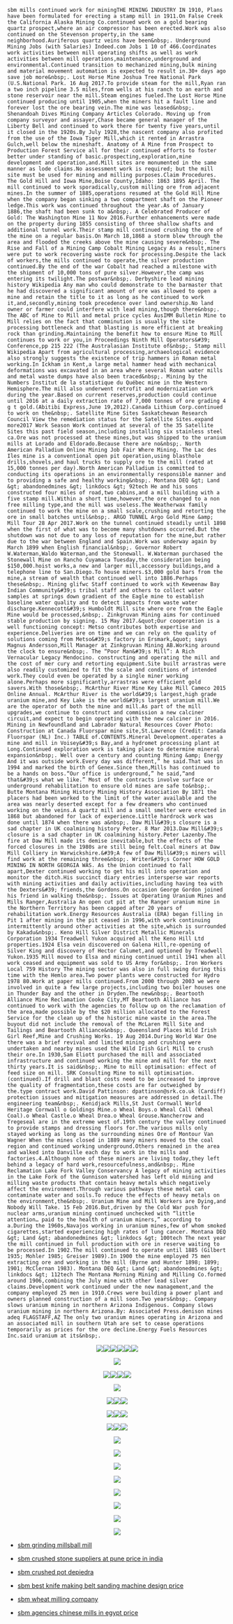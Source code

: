 
```
sbm mills continued work for miningTHE MINING INDUSTRY IN 1910, Plans have been formulated for erecting a stamp mill in 1911.On False Creek the California Alaska Mining Co.continued work on a gold bearing quartz prospect,where an air compressor has been erected.Work was also continued on the Stevenson property,in the same neighborhood.Auriferous quartz veins have been&nbsp;. Underground Mining Jobs (with Salaries) Indeed.com Jobs 1 10 of 466.Coordinates work activities between mill operating shifts as well as work activities between mill operations,maintenance,underground and environmental.Continued transition to mechanized mining,bulk mining and material movement automation is expected to result in.30+ days ago save job more&nbsp;. Lost Horse Mine Joshua Tree National Park (U.S.National Park. 16 Aug 2017.To provide steam for the mill,Ryan ran a two inch pipeline 3.5 miles,from wells at his ranch to an earth and stone reservoir near the mill.Steam engines fueled.The Lost Horse Mine continued producing until 1905,when the miners hit a fault line and forever lost the ore bearing vein.The mine was leased&nbsp;. Shenandoah Dives Mining Company Articles Colorado. Moving up from company surveyor and assayer,Chase became general manager of the Liberty Bell and continued to work there for twenty five years,until it closed in the 1920s.By July 1928,the nascent company also profited from the use of the Iowa Tiger Mill,which it rented in Arrastra Gulch,well below the mineshaft. Anatomy of A Mine from Prospect to Production Forest Service all for their continued efforts to foster better under standing of basic.prospecting,exploration,mine development and operation,and.Mill sites are monumented in the same manner as lode claims.No assessment work is required; but the mill site must be used for mining and milling purposes.Claim Procedures. The Gold Hill and Iowa Mine,Boise County,Idaho: 1863 1895 April. The mill continued to work sporadically,custom milling ore from adjacent mines.In the summer of 1885,operations resumed at the Gold Hill Mine when the company began sinking a two compartment shaft on the Pioneer ledge.This work was continued throughout the year.As of January 1886,the shaft had been sunk to a&nbsp;. A Celebrated Producer of Gold: The Washington Mine 11 Nov 2016.Further enhancements were made on the property during 1855 consisting of three shallow shafts and additional tunnel work.Their stamp mill continued crushing the ore of the mine on a regular basis.On March 18,1868 a storm blew through the area and flooded the creeks above the mine causing severe&nbsp;. The Rise and Fall of a Mining Camp Cobalt Mining Legacy As a result,miners were put to work recovering waste rock for processing.Despite the lack of workers,the mills continued to operate,the silver production continued.By the end of the war Cobalt had reached a milestone with the shipment of 10,000 tons of pure silver.However,the camp was entering its twilight.The postwar&nbsp;. Derbyshire lead mining history Wikipedia Any man who could demonstrate to the barmaster that he had discovered a significant amount of ore was allowed to open a mine and retain the title to it as long as he continued to work it,and,secondly,mining took precedence over land ownership.No land owner or farmer could interfere with lead mining,though there&nbsp;. The ABC of Mine to Mill and metal price cycles AusIMM Bulletin Mine to Mill relies on the fact that comminution is usually the site processing bottleneck and that blasting is more efficient at breaking rock than grinding.Maintaining the benefit how to ensure Mine to Mill continues to work or you,in Proceedings Ninth Mill Operators&#39; Conference,pp 215 222 (The Australasian Institute of&nbsp;. Stamp mill Wikipedia Apart from agricultural processing,archaeological evidence also strongly suggests the existence of trip hammers in Roman metal working.In Ickham in Kent,a large metal hammer head with mechanical deformations was excavated in an area where several Roman water mills and metal waste dumps have also been traced&nbsp;. Mining by the Numbers Institut de la statistique du Québec mine in the Western Hemisphere.The mill also underwent retrofit and modernization work during the year.Based on current reserves,production could continue until 2016 at a daily extraction rate of 7,000 tonnes of ore grading 4 g t gold.(Abitibi Express,June 19,2012).Canada Lithium Corp.continued to work on the&nbsp;. Satellite Mine Sites Saskatchewan Research Council View the remediation status for the Satellite Sites.expand more2017 Work Season Work continued at several of the 35 Satellite Sites this past field season,including installing six stainless steel ca.Ore was not processed at these mines,but was shipped to the uranium mills at Lorado and Eldorado.Because there are no&nbsp;. North American Palladium Online Mining Job Fair Where Mining. The Lac des Iles mine is a conventional open pit operation,using blasthole drills,shovels,and haul trucks to supply ore to the mill (rated at 15,000 tonnes per day).North American Palladium is committed to conducting its operations in an environmentally responsible manner and to providing a safe and healthy working&nbsp;. Montana DEQ &gt; Land &gt; abandonedmines &gt; linkdocs &gt; 92tech He and his sons constructed four miles of road,two cabins,and a mill building with a five stamp mill.Within a short time,however,the ore changed to a non free milling type,and the mill was useless.The Weatherwax family continued to work the mine on a small scale,crushing and retorting the ore in small batches until&nbsp;. ARGO TUNNEL Argo Gold Mine &amp; Mill Tour 28 Apr 2017.Work on the tunnel continued steadily until 1898 when the first of what was to become many shutdowns occurred.But the shutdown was not due to any loss of reputation for the mine,but rather due to the war between England and Spain.Work was underway again by March 1899 when English financial&nbsp;. Governor Robert W.Waterman,Waldo Waterman,and the Stonewall. W.Waterman purchased the Stonewall Mine on Rancho Cuyamaca Tuesday,the consideration being $150,000.hoist works,a new and larger mill,accessory buildings,and a telephone line to San.Diego.To house miners.$3,000 gold bars from the mine,a stream of wealth that continued well into 1886.Perhaps these&nbsp;. Mining glifwc Staff continued to work with Keweenaw Bay Indian Community&#39;s tribal staff and others to collect water samples at springs down gradient of the Eagle mine to establish baseline water quality and to detect impacts from waste water discharge.Kennecott&#39;s Humboldt Mill site where ore from the Eagle Mine would be processed,&nbsp;. Zinkgruvan Mining aims for continued stable production by signing. 15 May 2017.&quot;Our cooperation is a well functioning concept: Metso contributes both expertise and experience.Deliveries are on time and we can rely on the quality of solutions coming from Metso&#39;s factory in Ersmark,&quot; says Magnus Andersson,Mill Manager at Zinkgruvan Mining AB.Working around the clock to ensure&nbsp;. The “Poor Man&#39;s Mill”: A Rich Vernacular Legacy Mendocino. constructing and operating the mill and the cost of mer cury and retorting equipment.Site built arrastras were also readily customized to fit the scale and conditions of intended work.They could even be operated by a single miner working alone.Perhaps more significantly,arrastras were efficient gold savers.With those&nbsp;. McArthur River Mine Key Lake Mill Cameco 2015 Online Annual. McArthur River is the world&#39;s largest,high grade uranium mine,and Key Lake is the world&#39;s largest uranium mill.We are the operator of both the mine and mill.As part of the mill upgrades,we continue to construct and commission a new calciner circuit,and expect to begin operating with the new calciner in 2016. Mining in Newfoundland and Labrador Natural Resources Cover Photo: Construction at Canada Fluorspar mine site,St.Lawrence (Credit: Canada Fluorspar (NL) Inc.) TABLE of.CONTENTS.Mineral Development.operates a mine and mill in Voisey&#39;s Bay,and a hydromet processing plant at Long.Continued exploration work is taking place to determine mineral expansion&nbsp;. Well over a century and counting Mining &amp; Energy And it was outside work.Every day was different,” he said.That was in 1994 and marked the birth of Genex.Since then,Mills has continued to be a hands on boss.“Our office is underground,” he said,“and that&#39;s what we like.” Most of the contracts involve surface or underground rehabilitation to ensure old mines are safe to&nbsp;. Butte Montana Mining History Mining History Association By 1871 the placers had been worked to the limit of the water available and the area was nearly deserted except for a few dreamers who continued working on the veins.A quartz mill and a small smelter were erected in 1868 but abandoned for lack of experience.Little hardrock work was done until 1874 when there was a&nbsp;. Daw Mill&#39;s closure is a sad chapter in UK coalmining history Peter. 8 Mar 2013.Daw Mill&#39;s closure is a sad chapter in UK coalmining history.Peter Lazenby.The fire at Daw Mill made its demise inevitable,but the effects of the forced closures in the 1980s are still being felt.Coal miners at Daw Mill Colliery in Warwickshire.&#39;A few of Daw Mill&#39;s miners will find work at the remaining three&nbsp;. Writer&#39;s Corner HOW GOLD MINING IN NORTH GEORGIA WAS. As the Union continued to fall apart,Dexter continued working to get his mill into operation and monitor the ditch.His succinct diary entries intersperse war reports with mining activities and daily activities,including having tea with the Dexters&#39; friends,the Gordons.On occasion George Gordon joined his friend in walking the&nbsp;. Issues at Operating Uranium Mines and Mills Ranger,Australia An open cut pit at the Ranger uranium mine in the Northern Territory has been capped after 20 years of rehabilitation work.Energy Resources Australia (ERA) began filling in Pit 1 after mining in the pit ceased in 1996,with work continuing intermittently around other activities at the site,which is surrounded by Kakadu&nbsp;. Keno Hill Silver District Metallic Minerals Corporation 1934 Treadwell Yukon acquired all the Keno Hill Ltd properties.1924 Elsa vein discovered on Galena Hill,re‐opening of Silver King and discovery of Hector Calumet,and optioned by Treadwell Yukon.1935 Mill moved to Elsa and mining continued until 1941 when all work ceased and equipment was sold to US Army for&nbsp;. Iron Workers Local 759 History The mining sector was also in full swing during this time with the Hemlo area.Two power plants were constructed for Hydro 1978 80.Work at paper mills continued.From 2000 through 2003 we were involved in quite a few large projects,including two boiler houses one in Thunder Bay and the other in Dryden.The new&nbsp;. Beartooth Alliance Mine Reclamation Cooke City,MT Beartooth Alliance has continued to work with the agencies to follow up on the reclamation of the area,made possible by the $20 million allocated to the Forest Service for the clean up of the historic mine waste in the area.The buyout did not include the removal of the McLaren Mill Site and Tailings and Beartooth Alliance&nbsp;. Queensland Places Wild Irish Girl Reef,Mine and Crushing Works. 19 Aug 2014.During World War One there was a brief revival and limited mining and crushing were undertaken and nearby mines used the Wild Irish Girl Mill to crush their ore.In 1930,Sam Eliott purchased the mill and associated infrastructure and continued working the mine and mill for the next thirty years.It is said&nbsp;. Mine to mill optimisation: effect of feed size on mill. SRK Consulting Mine to mill optimisation.(continued).If drill and blast costs need to be increased to improve the quality of fragmentation,these costs are far outweighed by the.type contract work.David Pattinson: dpattinson@srk.co.uk (Cardiff) protection issues and mitigation measures are addressed in detail.The engineering team&nbsp;. Kenidjack Mills,St Just Cornwall World Heritage Cornwall o Goldings Mine.o Wheal Boys.o Wheal Call (Wheal Coal).o Wheal Castle.o Wheal Drea.o Wheal Grouse.Nancherrow and Tregeseal are in the extreme west of.19th century the valley continued to provide stamps and dressing floors for.The various mills only stayed working as long as the surrounding mines Ore of Montour Van Wagner When the mines closed in 1889 many miners moved to the coal region and continued working underground.Others remained in the area and walked into Danville each day to work in the mills and factories.4.Although none of these miners are living today,they left behind a legacy of hard work,resourcefulness,and&nbsp;. Mine Reclamation Lake Fork Valley Conservancy A legacy of mining activities in the Lake Fork of the Gunnison watershed has left old mining and milling waste products that contain heavy metals which negatively affect the environment.Through various pathways these metal can contaminate water and soils.To reduce the effects of heavy metals on the environment,the&nbsp;. Uranium Mine and Mill Workers are Dying,and Nobody Will Take. 15 Feb 2016.But,driven by the Cold War push for nuclear arms,uranium mining continued unchecked with “little attention… paid to the health of uranium miners,” according to a.During the 1960s,Navajos working in uranium mines,few of whom smoked cigarettes,started experiencing high rates of lung cancer. Montana DEQ &gt; Land &gt; abandonedmines &gt; linkdocs &gt; 100tech The next year the mill continued in full production with ore in reserve waiting to be processed.In 1902.The mill continued to operate until 1885 (Gilbert 1935; Mohler 1985; Greiser 1989).In 1900 the mine employed 75 men extracting ore and working in the mill (Byrne and Hunter 1898; 1899; 1901; McClernan 1983). Montana DEQ &gt; Land &gt; abandonedmines &gt; linkdocs &gt; 112tech The Montana Morning Mining and Milling Co.formed around 1906,combining the July mine with other lead silver claims.Development work continued under the new management,and the company employed 25 men in 1910.Crews were building a power plant and owners planned construction of a mill soon.Two years&nbsp;. Company slows uranium mining in northern Arizona Indigenous. Company slows uranium mining in northern Arizona.By: Associated Press.denison mines adeq FLAGSTAFF,AZ The only two uranium mines operating in Arizona and an associated mill in southern Utah are set to cease operations temporarily as prices for the ore decline.Energy Fuels Resources Inc.said uranium at its&nbsp;. 
```

<div align="center">
  
<a rel="nofollow" href="https://m.shibang-china.com?f=github&k=sbm+mills+continued+work+for+mining"><img src="https://static.shibang-china.com/en/l.png"></a><img src="https://static.shibang-china.com/en/hw.png"><a rel="nofollow" href="https://m.shibang-china.com/product/?f=github&k=sbm+mills+continued+work+for+mining"><img src="https://static.shibang-china.com/en/p.png"></a><a rel="nofollow" href="https://m.shibang-china.com/cases/?f=github&k=sbm+mills+continued+work+for+mining"><img src="https://static.shibang-china.com/en/c.png"></a><a rel="nofollow" href="https://m.shibang-china.com/news/?f=github&k=sbm+mills+continued+work+for+mining"><img src="https://static.shibang-china.com/en/n.png"></a><a rel="nofollow" href="https://m.shibang-china.com?f=github&k=sbm+mills+continued+work+for+mining"><img src="https://static.shibang-china.com/en/m.png"></a>

<a rel="nofollow" href="https://m.shibang-china.com/product/?f=github&k=sbm+mills+continued+work+for+mining"><img src="https://static.shibang-china.com/en/b.jpg"></a>
  
<a rel="nofollow" href="https://m.shibang-china.com/solution-aggregate.html?f=github&k=sbm+mills+continued+work+for+mining"><img src="https://static.shibang-china.com/en/a.jpg"></a><a rel="nofollow" href="https://m.shibang-china.com/solution-mine.html?f=github&k=sbm+mills+continued+work+for+mining"><img src="https://static.shibang-china.com/en/m.jpg"></a><a rel="nofollow" href="https://m.shibang-china.com/solution-mill.html?f=github&k=sbm+mills+continued+work+for+mining"><img src="https://static.shibang-china.com/en/g.jpg"></a><a rel="nofollow" href="https://m.shibang-china.com/solution-epc.html?f=github&k=sbm+mills+continued+work+for+mining"><img src="https://static.shibang-china.com/en/e.jpg"></a>

<a rel="nofollow" href="https://m.shibang-china.com/product/?f=github&k=sbm+mills+continued+work+for+mining"><img src="https://static.shibang-china.com/en/a-p.png"></a>

<a rel="nofollow" href="https://m.shibang-china.com/product/crusher/c6x.html?f=github&k=sbm+mills+continued+work+for+mining"><img src="https://static.shibang-china.com/en/j.jpg"></a><a rel="nofollow" href="https://m.shibang-china.com/product/crusher/ci5x.html?f=github&k=sbm+mills+continued+work+for+mining"><img src="https://static.shibang-china.com/en/i.jpg"></a><a rel="nofollow" href="https://m.shibang-china.com/product/crusher/hst.html?f=github&k=sbm+mills+continued+work+for+mining"><img src="https://static.shibang-china.com/en/c.jpg"></a>

<a rel="nofollow" href="https://m.shibang-china.com/product/mill/mtw.html?f=github&k=sbm+mills+continued+work+for+mining"><img src="https://static.shibang-china.com/en/mtw.jpg"></a><a rel="nofollow" href="https://m.shibang-china.com/product/mill/scm.html?f=github&k=sbm+mills+continued+work+for+mining"><img src="https://static.shibang-china.com/en/scm.jpg"></a><a rel="nofollow" href="https://m.shibang-china.com/product/mill/lm.html?f=github&k=sbm+mills+continued+work+for+mining"><img src="https://static.shibang-china.com/en/lm.jpg"></a>

<a rel="nofollow" href="https://m.shibang-china.com/product/sand/vsi6x.html?f=github&k=sbm+mills+continued+work+for+mining"><img src="https://static.shibang-china.com/en/6x.jpg"></a><a rel="nofollow" href="https://m.shibang-china.com/product/sand/vu.html?f=github&k=sbm+mills+continued+work+for+mining"><img src="https://static.shibang-china.com/en/vu.jpg"></a><a rel="nofollow" href="https://m.shibang-china.com/product/mobile/klun.html?f=github&k=sbm+mills+continued+work+for+mining"><img src="https://static.shibang-china.com/en/k.jpg"></a>

<a rel="nofollow" href="https://m.shibang-china.com/cases/?f=github&k=sbm+mills+continued+work+for+mining"><img src="https://static.shibang-china.com/en/case.png"></a>

<a rel="nofollow" href="https://m.shibang-china.com/cases/aggregate/202.html?f=github&k=sbm+mills+continued+work+for+mining"><img src="https://static.shibang-china.com/en/c-1.jpg"></a>

<a rel="nofollow" href="https://m.shibang-china.com/cases/aggregate/203.html?f=github&k=sbm+mills+continued+work+for+mining"><img src="https://static.shibang-china.com/en/c-2.jpg"></a>

<a rel="nofollow" href="https://m.shibang-china.com/cases/mill/123.html?f=github&k=sbm+mills+continued+work+for+mining"><img src="https://static.shibang-china.com/en/c-3.jpg"></a>

<a rel="nofollow" href="https://m.shibang-china.com/contact_us.html?f=github&k=sbm+mills+continued+work+for+mining"><img src="https://static.shibang-china.com/en/contact.png"></a>

<a rel="nofollow" href="https://swt.shibang-china.com/?f=github&k=sbm+mills+continued+work+for+mining"><img src="https://static.shibang-china.com/en/chat.png"></a>

<a rel="nofollow" href="https://whatsapp.shibangsoft.com/WhatsApp.php?f=github&k=sbm+mills+continued+work+for+mining"><img src="https://static.shibang-china.com/en/whatsapp.png"></a>

<a rel="nofollow" href="https://m.shibang-china.com/?f=github&k=sbm+mills+continued+work+for+mining"><img src="https://static.shibang-china.com/en/website.png"></a>

</div>


* [sbm grinding millsball mill](sbm%20grinding%20millsball%20mill.md)

* [sbm crushed stone suppliers at pune price in india](sbm%20crushed%20stone%20suppliers%20at%20pune%20price%20in%20india.md)

* [sbm crushed pot depiedra](sbm%20crushed%20pot%20depiedra.md)

* [sbm best knife making belt sanding machine design price](sbm%20best%20knife%20making%20belt%20sanding%20machine%20design%20price.md)

* [sbm wheat milling company](sbm%20wheat%20milling%20company.md)

* [sbm agencies chinese mills in egypt price](sbm%20agencies%20chinese%20mills%20in%20egypt%20price.md)